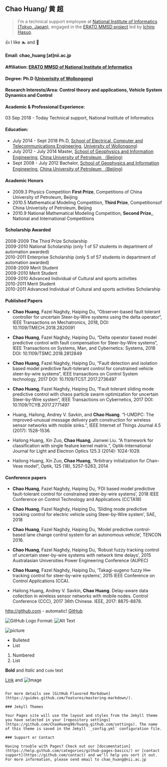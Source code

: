 ## Chao Huang/ 黄 超
> I'm a technical support employee at [National Institute of Informatics (Tokyo, Japan)](https://www.nii.ac.jp/en/), engaged in the [ERATO MMSD project](https://group-mmm.org/eratommsd/) led by [Ichiro Hasuo](http://group-mmm.org/~ichiro/).

:+1: I like :swimmer: and :running:

#### Email: chao_huang [at]nii.ac.jp

#### Affiliation: [ERATO MMSD of National Institute of Informatics](https://group-mmm.org/eratommsd/)

#### Degree: Ph.D ([Univerisity of Wollongong](https://www.uow.edu.au/index.html)) 
 
#### Research Interests/Area: Control theory and applications, Vehicle System Dynamics and Control

#### Academic & Professional Experience:

03 Sep 2018 -   Today           Technical support, National Institute of Informatics

#### Education:

* July 2014 -  Sept 2018  Ph.D, [School of Electrical, Computer and Telecommunications Engineering](https://eis.uow.edu.au/secte/index.html), [University of Wollongong](https://www.uow.edu.au/index.html))  
* July 2012 -  July 2014  Master, [School of Geophysics and Information Engineering](http://www.cup.edu.cn/cgi/), [China University of Petroleum （Beijing)](http://www.cup.edu.cn)  
* Sept 2008 -  July 2012  Bachalor, [School of Geophysics and Information Engineering](http://www.cup.edu.cn/cgi/), [China University of Petroleum （Beijing)](http://www.cup.edu.cn)  


#### Academic Honors

* 2009.3   Physics Competition  **First Prize**, Competitions of China University of Petroleum, Beijing
* 2010.5   Mathematical Modeling Competition, **Third Prize**, Competitionsof China Univerisity of Petroleum, Beijing
* 2010.9   National Mathematical Modeling Competition, **Second Prize**,, National and International Competitions

#### Scholarship Awarded

2008-2009 The Third Prize Scholarship  
2009-2010 National Scholarship (only 1 of 57 students in department of automation awarded)   
2010-2011 Enterprise Scholarship (only 5 of 57 students in department of automation awarded)   
2008-2009 Merit Student   
2009-2010 Merit Student    
2009-2010 Advanced Individual of Cultural and sports activities   
2010-2011 Merit Student    
2010-2011 Advanced Individual of Cultural and sports activities Scholarship  


#### Published Papers

* **Chao Huang**, Fazel Naghdy, Haiping Du, “Observer-based fault tolerant controller for uncertain Steer-by-Wire systems using the delta operator“,
IEEE Transactions on Mechatronics, 2018, DOI: 10.1109/TMECH.2018.2820091

* **Chao Huang**, Fazel Naghdy, Haiping Du, “Delta operator based model predictive control with fault compensation for Steer-by-Wire systems“, 
IEEE Transactions on Systems, Man, and Cybernetics: Systems, 2018 DOI: 10.1109/TSMC.2018.2812849

* **Chao Huang**, Fazel Naghdy, Haiping Du, “Fault detection and isolation based model predictive fault-tolerant control for constrained vehicle steer-by-wire systems“, 
IEEE transactions on Control System technology, 2017 DOI: 10.1109/TCST.2017.2736497

* **Chao Huang**, Fazel Naghdy, Haiping Du, “Fault tolerant sliding mode predictive control with chaos particle swarm optimization for uncertain Steer-by-Wire system“, 
IEEE Transactions on Cybernetics, 2017 DOI: 10.1109/TCYB.2017.2771497

* Huang, Hailong, Andrey V. Savkin, and **Chao Huang**. “I-UMDPC: The improved-unusual message delivery path construction for wireless sensor networks with mobile sinks.“, 
IEEE Internet of Things Journal 4.5 (2017): 1528-1536.

* Hailong Huang, Xin Zuo, **Chao Huang**, Jianwei Liu. “A framework for classification with single feature kernel matrix.“, Optik-International Journal for Light and Electron Optics 125.3 (2014): 1024-1029.

* Hailong Huang, Xin Zuo, **Chao Huang**, “Arbitrary initialization for Chan–Vese model”, Optik, 125 (18), 5257-5263, 2014

#### Conference papers

* **Chao Huang**, Fazel Naghdy, Haiping Du, ‘FDI based model predictive fault-tolerant control for constrained steer-by-wire systems’, 
2018 IEEE Conference on Control Technology and Applications (CCTA18)

* **Chao Huang**, Fazel Naghdy, Haiping Du, ‘Sliding mode predictive tracking control for electric vehicle using Steer-by-Wire system’, SAE, 2018

* **Chao Huang**, Fazel Naghdy, Haiping Du, ‘Model predictive control-based lane change control system for an autonomous vehicle’, TENCON 2016.

* **Chao Huang**, Fazel Naghdy, Haiping Du, ‘Robust fuzzy tracking control of uncertain steer-by-wire systems with network time delays’, 
2015 Australasian Universities Power Engineering Conference (AUPEC)

* **Chao Huang**, Fazel Naghdy, Haiping Du, ‘Takagi-sugeno fuzzy H∞ tracking control for steer-by-wire systems’, 
2015 IEEE Conference on Control Applications (CCA).

* Hailong Huang, Andrey V. Savkin, **Chao Huang**. Delay-aware data collection in wireless sensor networks with mobile nodes. Control Conference (CCC), 2017 36th Chinese. IEEE, 2017: 8875-8878. 


http://github.com - automatic!
[GitHub](http://github.com)


![GitHub Logo](/images/logo.png)
Format: ![Alt Text](url)

![picture](http://stash.xxxxxx.com/projects/zzzzz/img/abc.png)

- Bulleted
- List

1. Numbered
2. List

**Bold** and _Italic_ and `Code` text

[Link](url) and ![Image](src)
```

For more details see [GitHub Flavored Markdown](https://guides.github.com/features/mastering-markdown/).

### Jekyll Themes

Your Pages site will use the layout and styles from the Jekyll theme you have selected in your [repository settings](https://github.com/ChaoHuang90/huang.github.com/settings). The name of this theme is saved in the Jekyll `_config.yml` configuration file.

### Support or Contact

Having trouble with Pages? Check out our [documentation](https://help.github.com/categories/github-pages-basics/) or [contact support](https://github.com/contact) and we’ll help you sort it out.
For more information, please send email to chao_huang@nii.ac.jp
